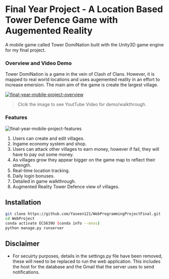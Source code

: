 # Final Year Project - A Location Based Tower Defence Game with Augemented Reality 

A mobile game called Tower DomiNation built with the Unity3D game engine for my final project. 

### Overview and Video Demo
Tower DomiNation is a game in the vein of Clash of Clans. However, it is mapped to real world locations and uses augemented reality in an effort to increase emersion. The main aim of the game is create the largest village. 

[![final-year-mobile-project-overview](https://i.imgur.com/ixdWkNI.png)](https://www.youtube.com/watch?v=v5-C9Q-MlwY "Final Project Video")
>Clcik the image to see YoutTube Video for demo/walkthrough. 

### Features
![final-year-mobile-project-features](https://i.imgur.com/Fvo7nu3.png)


1. Users can create and edit villages.
2. Ingame economy system and shop. 
2. Users can attack other villages to earn money, however if fail, they will have to pay out some money.
3. As villages grow they appear bigger on the game map to reflect their strength. 
4. Real-time location tracking.
5. Daily login bonuses. 
6. Detailed in game walkthrough.
7. Augmented Reality Tower Defence view of villages. 


## Installation

```sh
git clone https://github.com/Yaseen121/WebProgrammingProjectFinal.git
cd WebProject
conda activate ECS639U (conda info --envs)
python manage.py runserver
```

## Disclaimer

 - For secuirty purposes, details in the settings.py file have been removed, these will need to be replaced to run the web application. This includes the host for the database and the Gmail that the server uses to send notifications. 
 

    
